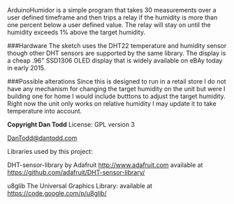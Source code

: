 ArduinoHumidor is a simple program that takes 30 measurements over a
user defined timeframe and then trips a relay if the humidity is more than one percent below a user defined value. The relay will stay on until the humidity exceeds 1% above the target humidity. 

###Hardware
The sketch uses the DHT22 temperature and humidity sensor though other DHT sensors are supported by the same library. The display is a cheap .96" SSD1306 OLED display that is widely available on eBAy today in early 2015.

###Possible alterations
Since this is designed to run in a retail store I do not have any mechanism for changing the target humidity on the unit but were I building one for home I would include butttons to adjust the target humidity. Right now the unit only works on relative humidity I may update it to take temperature into account.

**Copyright Dan Todd**
License: GPL version 3

DanTodd@dantodd.com

Libraries used by this project:

  DHT-sensor-library by Adafruit http://www.adafruit.com available at 
  https://github.com/adafruit/DHT-sensor-library/  
  
  u8glib The Universal Graphics Library: available at https://code.google.com/p/u8glib/
